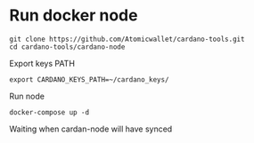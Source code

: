 # Run docker node 

```
git clone https://github.com/Atomicwallet/cardano-tools.git
cd cardano-tools/cardano-node
```

Export keys PATH
```
export CARDANO_KEYS_PATH=~/cardano_keys/
```

Run node
```
docker-compose up -d
```

Waiting when cardan-node will have synced 


